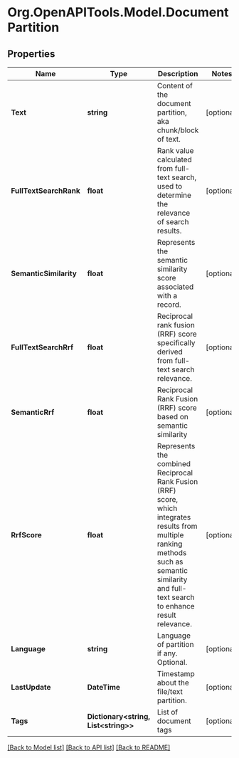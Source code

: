 # Org.OpenAPITools.Model.DocumentPartition

## Properties

Name | Type | Description | Notes
------------ | ------------- | ------------- | -------------
**Text** | **string** | Content of the document partition, aka chunk/block of text. | [optional] 
**FullTextSearchRank** | **float** | Rank value calculated from full-text search, used to determine the relevance of search results. | [optional] 
**SemanticSimilarity** | **float** | Represents the semantic similarity score associated with a record. | [optional] 
**FullTextSearchRrf** | **float** | Reciprocal rank fusion (RRF) score specifically derived from full-text search relevance. | [optional] 
**SemanticRrf** | **float** | Reciprocal Rank Fusion (RRF) score based on semantic similarity | [optional] 
**RrfScore** | **float** | Represents the combined Reciprocal Rank Fusion (RRF) score, which integrates results from multiple ranking methods such as semantic similarity and full-text search to enhance result relevance. | [optional] 
**Language** | **string** | Language of partition if any. Optional. | [optional] 
**LastUpdate** | **DateTime** | Timestamp about the file/text partition. | [optional] 
**Tags** | **Dictionary&lt;string, List&lt;string&gt;&gt;** | List of document tags | [optional] 

[[Back to Model list]](../../README.md#documentation-for-models) [[Back to API list]](../../README.md#documentation-for-api-endpoints) [[Back to README]](../../README.md)

